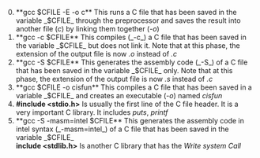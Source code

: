 0. **gcc $CFILE -E -o c** This runs a C file that has been saved in the variable _$CFILE_ through the preprocessor and saves the result into another file (_c_) by linking them together (_-o_) <br>
1. **gcc -c $CFILE** This compiles (_-c_) a C file that has been saved in the variable _$CFILE_ but does not link it. Note that at this phase, the extension of the output file is now _.o_ instead of _.c_ <br>
2. **gcc -S $CFILE** This generates the assembly code (_-S_) of a C file that has been saved in the variable _$CFILE_ only. Note that at this phase, the extension of the output file is now _.s_ instead of _.c_ <br>
3. **gcc $CFILE -o cisfun** This compiles a C file that has been saved in a variable _$CFILE_ and creates an executable (_-o_) named _cisfun_ <br>
4. **#include <stdio.h>** Is usually the first line of the C file header. It is a very important C library. It includes _puts_, _printf_ <br>
5. **gcc -S -masm=intel $CFILE** This generates the assembly code in intel syntax (_-masm=intel_) of a C file that has been saved in the variable _$CFILE_ <br>
**include <stdlib.h>** Is another C library that has the _Write system Call_ <br>
